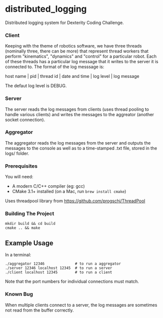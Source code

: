 # distributed_logging

Distributed logging system for Dexterity Coding Challenge.

### Client
Keeping with the theme of robotics software, we have three threads (nominally three, there can be more) that represent thread workers that perform "kinematics", "dynamics" and "control" for a particular robot. Each of these threads has a particular log message that it writes to the server it is connected to. The format of the log messsage is:

host name | pid | thread id | date and time | log level |  log message

The defaut log level is DEBUG.

### Server

The server reads the log messages from clients (uses thread pooling to handle various clients) and writes the messages to the
aggreator (another socket connection).

### Aggregator

The aggregator reads the log messages from the server and outputs the messages to the console as well as to a time-stamped .txt file, stored in the logs/ folder.

### Prerequisites

You will need:

 * A modern C/C++ compiler (eg: gcc)
 * CMake 3.1+ installed (on a Mac, run `brew install cmake`)
 
Uses threadpool library from https://github.com/progschj/ThreadPool

### Building The Project
```
mkdir build && cd build
cmake .. && make
```
## Example Usage

In a terminal:
```
./aggregator 12346              # to run a aggregator
./server 12346 localhost 12345  # to run a server
./client localhost 12345        # to run a client
```
Note that the port numbers for individual connections must match.

### Known Bug

When multiple clients connect to a server, the log messages are sometimes not read from the buffer correctly.
